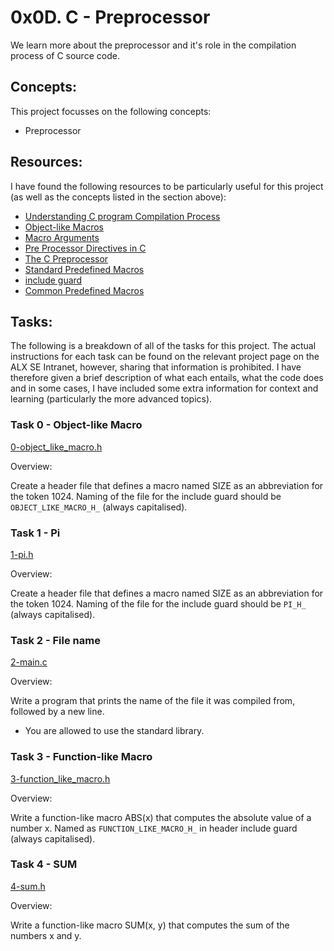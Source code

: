 # 0x0D. C - Preprocessor

We learn more about the preprocessor and it's role in the compilation process of C source code.

## Concepts:

This project focusses on the following concepts:

 - Preprocessor

## Resources:

I have found the following resources to be particularly useful for this project (as well as the concepts listed in the section above):

 - [Understanding C program Compilation Process](https://www.youtube.com/watch?v=eW5he5uFBNM)
 - [Object-like Macros](https://gcc.gnu.org/onlinedocs/gcc-5.1.0/cpp/Object-like-Macros.html#Object-like-Macros)
 - [Macro Arguments](https://gcc.gnu.org/onlinedocs/gcc-5.1.0/cpp/Macro-Arguments.html#Macro-Arguments)
 - [Pre Processor Directives in C](https://www.youtube.com/watch?v=X6HiYbY3Uak)
 - [The C Preprocessor](https://www.cprogramming.com/tutorial/cpreprocessor.html)
 - [Standard Predefined Macros](https://gcc.gnu.org/onlinedocs/gcc-5.1.0/cpp/Standard-Predefined-Macros.html#Standard-Predefined-Macros)
 - [include guard](https://en.wikipedia.org/wiki/Include_guard)
 - [Common Predefined Macros](https://gcc.gnu.org/onlinedocs/gcc-5.1.0/cpp/Common-Predefined-Macros.html#Common-Predefined-Macros)

## Tasks:

The following is a breakdown of all of the tasks for this project. The actual instructions for each task can be found on the relevant project page on the ALX SE Intranet, however, sharing that information is prohibited. I have therefore given a brief description of what each entails, what the code does and in some cases, I have included some extra information for context and learning (particularly the more advanced topics).

### Task 0 - Object-like Macro

[0-object_like_macro.h](https://github.com/deanbirnie/alx-low_level_programming/blob/master/0x0D-preprocessor/0-object_like_macro.h)

Overview:

Create a header file that defines a macro named SIZE as an abbreviation for the token 1024. Naming of the file for the include guard should be `OBJECT_LIKE_MACRO_H_` (always capitalised).

### Task 1 - Pi

[1-pi.h](https://github.com/deanbirnie/alx-low_level_programming/blob/master/0x0D-preprocessor/1-pi.h)

Overview:

Create a header file that defines a macro named SIZE as an abbreviation for the token 1024. Naming of the file for the include guard should be `PI_H_` (always capitalised).

### Task 2 - File name

[2-main.c](https://github.com/deanbirnie/alx-low_level_programming/blob/master/0x0D-preprocessor/2-main.c)

Overview:

Write a program that prints the name of the file it was compiled from, followed by a new line.

 - You are allowed to use the standard library.

### Task 3 - Function-like Macro

[3-function_like_macro.h](https://github.com/deanbirnie/alx-low_level_programming/blob/master/0x0D-preprocessor/3-function_like_macro.h)

Overview:

Write a function-like macro ABS(x) that computes the absolute value of a number x. Named as `FUNCTION_LIKE_MACRO_H_` in header include guard (always capitalised).

### Task 4 - SUM

[4-sum.h](https://github.com/deanbirnie/alx-low_level_programming/blob/master/0x0D-preprocessor/4-sum.h)

Overview:

Write a function-like macro SUM(x, y) that computes the sum of the numbers x and y.